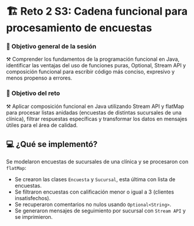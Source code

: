 # 🏗️ Reto 2 S3: Cadena funcional para procesamiento de encuestas

### 🎯 Objetivo general de la sesión
⚒️ Comprender los fundamentos de la programación funcional en Java, identificar las ventajas del uso de funciones puras, Optional, Stream API y composición funcional para escribir código más conciso, expresivo y menos propenso a errores.

### 🎯 Objetivo del reto
⚒️ Aplicar composición funcional en Java utilizando Stream API y flatMap para procesar listas anidadas (encuestas de distintas sucursales de una clínica), filtrar respuestas específicas y transformar los datos en mensajes útiles para el área de calidad.

## 💻 ¿Qué se implementó?
Se modelaron encuestas de sucursales de una clínica y se procesaron con `flatMap`:
- Se crearon las clases `Encuesta` y `Sucursal`, esta última con lista de encuestas.
- Se filtraron encuestas con calificación menor o igual a 3 (clientes insatisfechos).
- Se recuperaron comentarios no nulos usando `Optional<String>`.
- Se generaron mensajes de seguimiento por sucursal con `Stream API` y se imprimieron.
